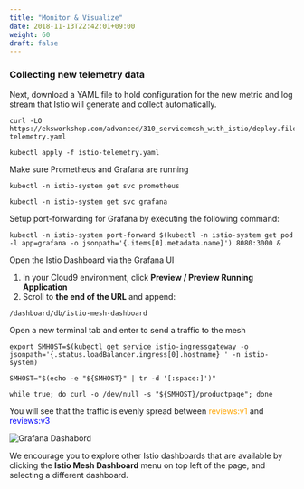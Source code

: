 ```yaml
---
title: "Monitor & Visualize"
date: 2018-11-13T22:42:01+09:00
weight: 60
draft: false
---
```


### Collecting new telemetry data

Next, download a YAML file to hold configuration for the new metric and log stream that Istio will generate and collect automatically.

```
curl -LO https://eksworkshop.com/advanced/310_servicemesh_with_istio/deploy.files/istio-telemetry.yaml

kubectl apply -f istio-telemetry.yaml
```

Make sure Prometheus and Grafana are running

```
kubectl -n istio-system get svc prometheus

kubectl -n istio-system get svc grafana
```

Setup port-forwarding for Grafana by executing the following command:

```
kubectl -n istio-system port-forward $(kubectl -n istio-system get pod -l app=grafana -o jsonpath='{.items[0].metadata.name}') 8080:3000 &
```

Open the Istio Dashboard via the Grafana UI

1. In your Cloud9 environment, click **Preview / Preview Running Application**
1. Scroll to **the end of the URL** and append:

```
/dashboard/db/istio-mesh-dashboard
```

Open a new terminal tab and enter to send a traffic to the mesh

```
export SMHOST=$(kubectl get service istio-ingressgateway -o jsonpath='{.status.loadBalancer.ingress[0].hostname} ' -n istio-system)

SMHOST="$(echo -e "${SMHOST}" | tr -d '[:space:]')"

while true; do curl -o /dev/null -s "${SMHOST}/productpage"; done
```

You will see that the traffic is evenly spread between <span style="color:orange">reviews:v1</span> and <span style="color:blue">reviews:v3</span>

![Grafana Dashabord](/images/servicemesh-visualize1.png)

We encourage you to explore other Istio dashboards that are available by clicking the **Istio Mesh Dashboard** menu on top left of the page, and selecting a different dashboard.
